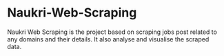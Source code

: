 # Naukri-Web-Scraping
Naukri Web Scraping is the project based on scraping jobs post related to any domains and their details. It also analyse and visualise the scraped data.
